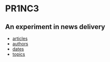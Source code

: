 
# PR1NC3

## An experiment in news delivery

  * [articles](./articles/)
  * [authors](./authors/)
  * [dates](./dates/)
  * [topics](./topics/)
  